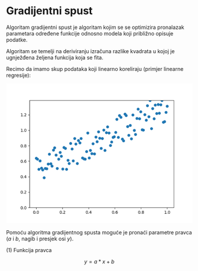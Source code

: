 # Gradijentni spust

Algoritam gradijentni spust je algoritam kojim se se optimizira pronalazak parametara određene funkcije odnosno modela koji približno opisuje podatke.

Algoritam se temelji na deriviranju izračuna razlike kvadrata u kojoj je ugnježđena željena funkcija koja se fita.

Recimo da imamo skup podataka koji linearno koreliraju (primjer linearne regresije):

![data.png](data.png)

Pomoću algoritma gradijentnog spusta moguće je pronaći parametre pravca ($a$ i $b$, nagib i presjek osi $y$).

(1) Funkcija pravca

$$ y = a*x+b $$


